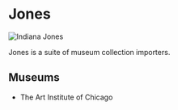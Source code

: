 # Jones

<img src="https://media.giphy.com/media/MS0fQBmGGMaRy/giphy.gif"
    alt="Indiana Jones" />

Jones is a suite of museum collection importers.

## Museums

- The Art Institute of Chicago
